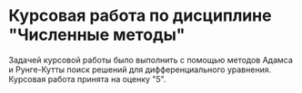 # Курсовая работа по дисциплине "Численные методы"
Задачей курсовой работы было выполнить с помощью методов Адамса и Рунге-Кутты поиск решений для дифференциального уравнения.
Курсовая работа принята на оценку "5".
